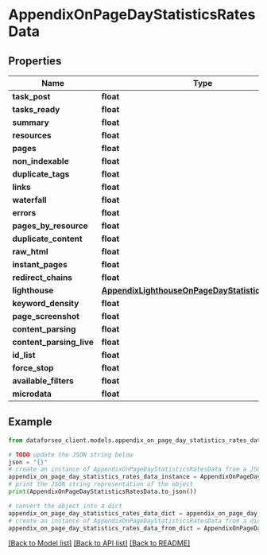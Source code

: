 # AppendixOnPageDayStatisticsRatesData


## Properties

Name | Type | Description | Notes
------------ | ------------- | ------------- | -------------
**task_post** | **float** |  | [optional] 
**tasks_ready** | **float** |  | [optional] 
**summary** | **float** |  | [optional] 
**resources** | **float** |  | [optional] 
**pages** | **float** |  | [optional] 
**non_indexable** | **float** |  | [optional] 
**duplicate_tags** | **float** |  | [optional] 
**links** | **float** |  | [optional] 
**waterfall** | **float** |  | [optional] 
**errors** | **float** |  | [optional] 
**pages_by_resource** | **float** |  | [optional] 
**duplicate_content** | **float** |  | [optional] 
**raw_html** | **float** |  | [optional] 
**instant_pages** | **float** |  | [optional] 
**redirect_chains** | **float** |  | [optional] 
**lighthouse** | [**AppendixLighthouseOnPageDayStatisticsRatesData**](AppendixLighthouseOnPageDayStatisticsRatesData.md) |  | [optional] 
**keyword_density** | **float** |  | [optional] 
**page_screenshot** | **float** |  | [optional] 
**content_parsing** | **float** |  | [optional] 
**content_parsing_live** | **float** |  | [optional] 
**id_list** | **float** |  | [optional] 
**force_stop** | **float** |  | [optional] 
**available_filters** | **float** |  | [optional] 
**microdata** | **float** |  | [optional] 

## Example

```python
from dataforseo_client.models.appendix_on_page_day_statistics_rates_data import AppendixOnPageDayStatisticsRatesData

# TODO update the JSON string below
json = "{}"
# create an instance of AppendixOnPageDayStatisticsRatesData from a JSON string
appendix_on_page_day_statistics_rates_data_instance = AppendixOnPageDayStatisticsRatesData.from_json(json)
# print the JSON string representation of the object
print(AppendixOnPageDayStatisticsRatesData.to_json())

# convert the object into a dict
appendix_on_page_day_statistics_rates_data_dict = appendix_on_page_day_statistics_rates_data_instance.to_dict()
# create an instance of AppendixOnPageDayStatisticsRatesData from a dict
appendix_on_page_day_statistics_rates_data_from_dict = AppendixOnPageDayStatisticsRatesData.from_dict(appendix_on_page_day_statistics_rates_data_dict)
```
[[Back to Model list]](../README.md#documentation-for-models) [[Back to API list]](../README.md#documentation-for-api-endpoints) [[Back to README]](../README.md)


